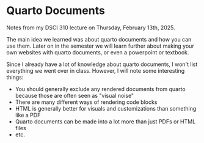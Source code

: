 # Quarto Documents

Notes from my DSCI 310 lecture on Thursday, February 13th, 2025.

The main idea we learned was about quarto documents and how you can use them.
Later on in the semester we will learn further about making your own websites with quarto documents, or even a powerpoint or textbook.

Since I already have a lot of knowledge about quarto documents, I won't list everything we went over in class. 
However, I will note some interesting things:

- You should generally exclude any rendered documents from quarto because those are often seen as "visual noise"
- There are many different ways of rendering code blocks
- HTML is generally better for visuals and customizations than something like a PDF
- Quarto documents can be made into a lot more than just PDFs or HTML files
- etc.

